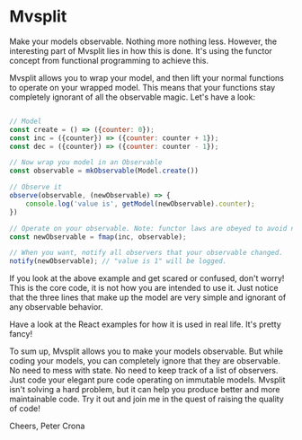 # Mvsplit
Make your models observable. Nothing more nothing less. However, the interesting part of Mvsplit
lies in how this is done. It's using the functor concept from functional programming to achieve this.

Mvsplit allows you to wrap your model, and then lift your normal functions to operate on your wrapped
model. This means that your functions stay completely ignorant of all the observable magic.
Let's have a look:

``` JavaScript

// Model
const create = () => ({counter: 0});
const inc = ({counter}) => ({counter: counter + 1});
const dec = ({counter}) => ({counter: counter - 1});

// Now wrap you model in an Observable
const observable = mkObservable(Model.create())

// Observe it
observe(observable, (newObservable) => {
    console.log('value is', getModel(newObservable).counter);
})

// Operate on your observable. Note: functor laws are obeyed to avoid nasty surprises!
const newObservable = fmap(inc, observable);

// When you want, notify all observers that your observable changed.
notify(newObservable); // "value is 1" will be logged.
```

If you look at the above example and get scared or confused, don't worry!
This is the core code, it is not how you are intended to use it.
Just notice that the three lines that make up the model are very simple and ignorant
of any observable behavior.

Have a look at the React examples for how it is used in real life. It's pretty fancy!

To sum up, Mvsplit allows you to make your models observable. But while coding your
models, you can completely ignore that they are observable. No need to mess with state.
No need to keep track of a list of observers. Just code your elegant pure code
operating on immutable models. Mvsplit isn't solving a hard problem, but it can help you produce
better and more maintainable code. Try it out and join me in the quest of raising the quality
of code!

Cheers,
Peter Crona
